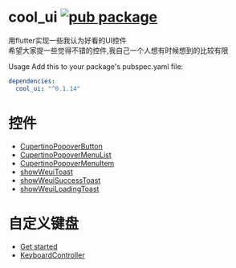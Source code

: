 # cool_ui [![pub package](https://img.shields.io/pub/v/cool_ui.svg)](https://pub.dartlang.org/packages/cool_ui)

用flutter实现一些我认为好看的UI控件</br>
希望大家提一些觉得不错的控件,我自己一个人想有时候想到的比较有限

Usage
Add this to your package's pubspec.yaml file:
``` yaml
dependencies:
  cool_ui: "^0.1.14"
```

# 控件

- [CupertinoPopoverButton](documents/popover.md#CupertinoPopoverButton)
- [CupertinoPopoverMenuList](documents/popover.md#CupertinoPopoverMenuList)
- [CupertinoPopoverMenuItem](documents/popover.md#CupertinoPopoverMenuItem)
- [showWeuiToast](documents/weui_toast.md#showWeuiToast)
- [showWeuiSuccessToast](documents/weui_toast.md#showWeuiSuccessToast)
- [showWeuiLoadingToast](documents/weui_toast.md#showWeuiLoadingToast)


# 自定义键盘

- [Get started](documents/custom_keyboard.md#Step1)
- [KeyboardController](documents/custom_keyboard.md#KeyboardController)